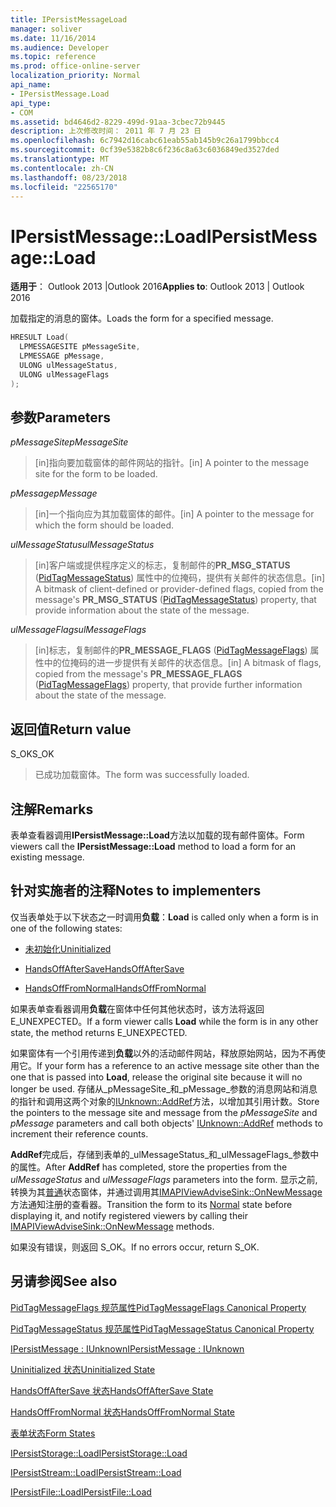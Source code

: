 ```yaml
---
title: IPersistMessageLoad
manager: soliver
ms.date: 11/16/2014
ms.audience: Developer
ms.topic: reference
ms.prod: office-online-server
localization_priority: Normal
api_name:
- IPersistMessage.Load
api_type:
- COM
ms.assetid: bd4646d2-8229-499d-91aa-3cbec72b9445
description: 上次修改时间： 2011 年 7 月 23 日
ms.openlocfilehash: 6c7942d16cabc61eab55ab145b9c26a1799bbcc4
ms.sourcegitcommit: 0cf39e5382b8c6f236c8a63c6036849ed3527ded
ms.translationtype: MT
ms.contentlocale: zh-CN
ms.lasthandoff: 08/23/2018
ms.locfileid: "22565170"
---
```

# <a name="ipersistmessageload"></a><span data-ttu-id="390bf-103">IPersistMessage::Load</span><span class="sxs-lookup"><span data-stu-id="390bf-103">IPersistMessage::Load</span></span>

  
  
<span data-ttu-id="390bf-104">**适用于**： Outlook 2013 |Outlook 2016</span><span class="sxs-lookup"><span data-stu-id="390bf-104">**Applies to**: Outlook 2013 | Outlook 2016</span></span> 
  
<span data-ttu-id="390bf-105">加载指定的消息的窗体。</span><span class="sxs-lookup"><span data-stu-id="390bf-105">Loads the form for a specified message.</span></span>
  
```cpp
HRESULT Load(
  LPMESSAGESITE pMessageSite,
  LPMESSAGE pMessage,
  ULONG ulMessageStatus,
  ULONG ulMessageFlags
);
```

## <a name="parameters"></a><span data-ttu-id="390bf-106">参数</span><span class="sxs-lookup"><span data-stu-id="390bf-106">Parameters</span></span>

 <span data-ttu-id="390bf-107">_pMessageSite_</span><span class="sxs-lookup"><span data-stu-id="390bf-107">_pMessageSite_</span></span>
  
> <span data-ttu-id="390bf-108">[in]指向要加载窗体的邮件网站的指针。</span><span class="sxs-lookup"><span data-stu-id="390bf-108">[in] A pointer to the message site for the form to be loaded.</span></span>
    
 <span data-ttu-id="390bf-109">_pMessage_</span><span class="sxs-lookup"><span data-stu-id="390bf-109">_pMessage_</span></span>
  
> <span data-ttu-id="390bf-110">[in]一个指向应为其加载窗体的邮件。</span><span class="sxs-lookup"><span data-stu-id="390bf-110">[in] A pointer to the message for which the form should be loaded.</span></span>
    
 <span data-ttu-id="390bf-111">_ulMessageStatus_</span><span class="sxs-lookup"><span data-stu-id="390bf-111">_ulMessageStatus_</span></span>
  
> <span data-ttu-id="390bf-112">[in]客户端或提供程序定义的标志，复制邮件的**PR_MSG_STATUS** ([PidTagMessageStatus](pidtagmessagestatus-canonical-property.md)) 属性中的位掩码，提供有关邮件的状态信息。</span><span class="sxs-lookup"><span data-stu-id="390bf-112">[in] A bitmask of client-defined or provider-defined flags, copied from the message's **PR_MSG_STATUS** ([PidTagMessageStatus](pidtagmessagestatus-canonical-property.md)) property, that provide information about the state of the message.</span></span>
    
 <span data-ttu-id="390bf-113">_ulMessageFlags_</span><span class="sxs-lookup"><span data-stu-id="390bf-113">_ulMessageFlags_</span></span>
  
> <span data-ttu-id="390bf-114">[in]标志，复制邮件的**PR_MESSAGE_FLAGS** ([PidTagMessageFlags](pidtagmessageflags-canonical-property.md)) 属性中的位掩码的进一步提供有关邮件的状态信息。</span><span class="sxs-lookup"><span data-stu-id="390bf-114">[in] A bitmask of flags, copied from the message's **PR_MESSAGE_FLAGS** ([PidTagMessageFlags](pidtagmessageflags-canonical-property.md)) property, that provide further information about the state of the message.</span></span>
    
## <a name="return-value"></a><span data-ttu-id="390bf-115">返回值</span><span class="sxs-lookup"><span data-stu-id="390bf-115">Return value</span></span>

<span data-ttu-id="390bf-116">S_OK</span><span class="sxs-lookup"><span data-stu-id="390bf-116">S_OK</span></span> 
  
> <span data-ttu-id="390bf-117">已成功加载窗体。</span><span class="sxs-lookup"><span data-stu-id="390bf-117">The form was successfully loaded.</span></span>
    
## <a name="remarks"></a><span data-ttu-id="390bf-118">注解</span><span class="sxs-lookup"><span data-stu-id="390bf-118">Remarks</span></span>

<span data-ttu-id="390bf-119">表单查看器调用**IPersistMessage::Load**方法以加载的现有邮件窗体。</span><span class="sxs-lookup"><span data-stu-id="390bf-119">Form viewers call the **IPersistMessage::Load** method to load a form for an existing message.</span></span> 
  
## <a name="notes-to-implementers"></a><span data-ttu-id="390bf-120">针对实施者的注释</span><span class="sxs-lookup"><span data-stu-id="390bf-120">Notes to implementers</span></span>

 <span data-ttu-id="390bf-121">仅当表单处于以下状态之一时调用**负载**：</span><span class="sxs-lookup"><span data-stu-id="390bf-121">**Load** is called only when a form is in one of the following states:</span></span> 
  
- [<span data-ttu-id="390bf-122">未初始化</span><span class="sxs-lookup"><span data-stu-id="390bf-122">Uninitialized</span></span>](uninitialized-state.md)
    
- [<span data-ttu-id="390bf-123">HandsOffAfterSave</span><span class="sxs-lookup"><span data-stu-id="390bf-123">HandsOffAfterSave</span></span>](handsoffaftersave-state.md)
    
- [<span data-ttu-id="390bf-124">HandsOffFromNormal</span><span class="sxs-lookup"><span data-stu-id="390bf-124">HandsOffFromNormal</span></span>](handsofffromnormal-state.md)
    
<span data-ttu-id="390bf-125">如果表单查看器调用**负载**在窗体中任何其他状态时，该方法将返回 E_UNEXPECTED。</span><span class="sxs-lookup"><span data-stu-id="390bf-125">If a form viewer calls **Load** while the form is in any other state, the method returns E_UNEXPECTED.</span></span> 
  
<span data-ttu-id="390bf-126">如果窗体有一个引用传递到**负载**以外的活动邮件网站，释放原始网站，因为不再使用它。</span><span class="sxs-lookup"><span data-stu-id="390bf-126">If your form has a reference to an active message site other than the one that is passed into **Load**, release the original site because it will no longer be used.</span></span> <span data-ttu-id="390bf-127">存储从_pMessageSite_和_pMessage_参数的消息网站和消息的指针和调用这两个对象的[IUnknown::AddRef](http://msdn.microsoft.com/library/b4316efd-73d4-4995-b898-8025a316ba63%28Office.15%29.aspx)方法，以增加其引用计数。</span><span class="sxs-lookup"><span data-stu-id="390bf-127">Store the pointers to the message site and message from the  _pMessageSite_ and  _pMessage_ parameters and call both objects' [IUnknown::AddRef](http://msdn.microsoft.com/library/b4316efd-73d4-4995-b898-8025a316ba63%28Office.15%29.aspx) methods to increment their reference counts.</span></span> 
  
<span data-ttu-id="390bf-128">**AddRef**完成后，存储到表单的_ulMessageStatus_和_ulMessageFlags_参数中的属性。</span><span class="sxs-lookup"><span data-stu-id="390bf-128">After **AddRef** has completed, store the properties from the  _ulMessageStatus_ and  _ulMessageFlags_ parameters into the form.</span></span> <span data-ttu-id="390bf-129">显示之前, 转换为其[普通](normal-state.md)状态窗体，并通过调用其[IMAPIViewAdviseSink::OnNewMessage](imapiviewadvisesink-onnewmessage.md)方法通知注册的查看器。</span><span class="sxs-lookup"><span data-stu-id="390bf-129">Transition the form to its [Normal](normal-state.md) state before displaying it, and notify registered viewers by calling their [IMAPIViewAdviseSink::OnNewMessage](imapiviewadvisesink-onnewmessage.md) methods.</span></span> 
  
<span data-ttu-id="390bf-130">如果没有错误，则返回 S_OK。</span><span class="sxs-lookup"><span data-stu-id="390bf-130">If no errors occur, return S_OK.</span></span> 
  
## <a name="see-also"></a><span data-ttu-id="390bf-131">另请参阅</span><span class="sxs-lookup"><span data-stu-id="390bf-131">See also</span></span>



[<span data-ttu-id="390bf-132">PidTagMessageFlags 规范属性</span><span class="sxs-lookup"><span data-stu-id="390bf-132">PidTagMessageFlags Canonical Property</span></span>](pidtagmessageflags-canonical-property.md)
  
[<span data-ttu-id="390bf-133">PidTagMessageStatus 规范属性</span><span class="sxs-lookup"><span data-stu-id="390bf-133">PidTagMessageStatus Canonical Property</span></span>](pidtagmessagestatus-canonical-property.md)
  
[<span data-ttu-id="390bf-134">IPersistMessage : IUnknown</span><span class="sxs-lookup"><span data-stu-id="390bf-134">IPersistMessage : IUnknown</span></span>](ipersistmessageiunknown.md)


[<span data-ttu-id="390bf-135">Uninitialized 状态</span><span class="sxs-lookup"><span data-stu-id="390bf-135">Uninitialized State</span></span>](uninitialized-state.md)
  
[<span data-ttu-id="390bf-136">HandsOffAfterSave 状态</span><span class="sxs-lookup"><span data-stu-id="390bf-136">HandsOffAfterSave State</span></span>](handsoffaftersave-state.md)
  
[<span data-ttu-id="390bf-137">HandsOffFromNormal 状态</span><span class="sxs-lookup"><span data-stu-id="390bf-137">HandsOffFromNormal State</span></span>](handsofffromnormal-state.md)
  
[<span data-ttu-id="390bf-138">表单状态</span><span class="sxs-lookup"><span data-stu-id="390bf-138">Form States</span></span>](form-states.md)


[<span data-ttu-id="390bf-139">IPersistStorage::Load</span><span class="sxs-lookup"><span data-stu-id="390bf-139">IPersistStorage::Load</span></span>](http://msdn.microsoft.com/library/34379b8d-4e00-49cd-9fd1-65f88746c61a.aspx)
  
[<span data-ttu-id="390bf-140">IPersistStream::Load</span><span class="sxs-lookup"><span data-stu-id="390bf-140">IPersistStream::Load</span></span>](http://msdn.microsoft.com/library/351e1187-9959-4542-8778-925457c3b8e3.aspx)
  
[<span data-ttu-id="390bf-141">IPersistFile::Load</span><span class="sxs-lookup"><span data-stu-id="390bf-141">IPersistFile::Load</span></span>](http://msdn.microsoft.com/library/8391aa5c-fe6e-4b03-9eef-7958f75910a5.aspx)

